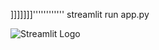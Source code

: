 ]]]]]]]''''''''''''
streamlit run app.py   

  
 ![Streamlit Logo](https://streamlit.io/images/brand/streamlit-logo-primary-colormark-darktext.png)

